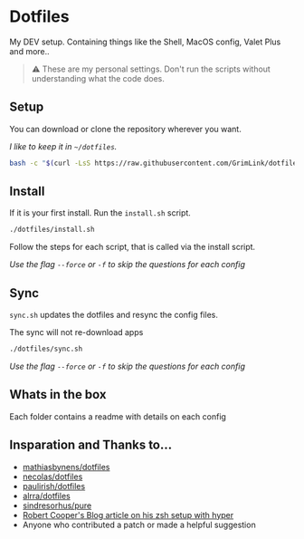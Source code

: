 # Dotfiles

My DEV setup.
Containing things like the Shell, MacOS config, Valet Plus and more..

> :warning: These are my personal settings.
> Don't run the scripts without understanding what the code does.

## Setup

You can download or clone the repository wherever you want.

_I like to keep it in `~/dotfiles`._

```bash
bash -c "$(curl -LsS https://raw.githubusercontent.com/GrimLink/dotfiles/master/get.sh)"
```

## Install

If it is your first install.
Run the `install.sh` script.

```bash
./dotfiles/install.sh
```

Follow the steps for each script, that is called via the install script.

_Use the flag `--force` or `-f` to skip the questions for each config_

## Sync

`sync.sh` updates the dotfiles and resync the config files.

The sync will not re-download apps 

```bash
./dotfiles/sync.sh
```

_Use the flag `--force` or `-f` to skip the questions for each config_

## Whats in the box

Each folder contains a readme with details on each config

## Insparation and Thanks to…

- [mathiasbynens/dotfiles](https://github.com/mathiasbynens/dotfiles)
- [necolas/dotfiles](https://github.com/necolas/dotfiles)
- [paulirish/dotfiles](https://github.com/paulirish/dotfiles)
- [alrra/dotfiles](https://github.com/alrra/dotfiles)
- [sindresorhus/pure](https://github.com/sindresorhus/pure)
- [Robert Cooper's Blog article on his zsh setup with hyper](https://www.robertcooper.me/elegant-development-experience-with-zsh-and-hyper-terminal)
- Anyone who contributed a patch or made a helpful suggestion
